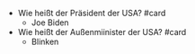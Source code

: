 - Wie heißt der Präsident der USA? #card
	- Joe Biden
- Wie heißt der Außenmiinister der USA? #card
	- Blinken